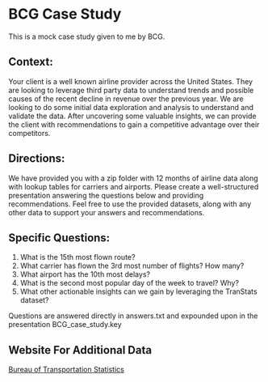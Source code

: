 # BCG Case Study

This is a mock case study given to me by BCG.

## Context:

Your client is a well known airline provider across the United States.  They are looking to leverage third party data to understand trends and possible causes of the recent decline in revenue over the previous year. We are looking to do some initial data exploration and analysis to understand and validate the data. After uncovering some valuable insights, we can provide the client with recommendations to gain a competitive advantage over their competitors. 

## Directions: 

We have provided you with a zip folder with 12 months of airline data along with lookup tables for carriers and airports. Please create a well-structured presentation answering the questions below and providing recommendations. Feel free to use the provided datasets, along with any other data to support your answers and recommendations. 

## Specific Questions: 
  1. What is the 15th most flown route? 
  2. What carrier has flown the 3rd most number of flights? How many? 
  3. What airport has the 10th most delays? 
  4. What is the second most popular day of the week to travel? Why? 
  5. What other actionable insights can we gain by leveraging the TranStats dataset?   

Questions are answered directly in answers.txt and expounded upon in the presentation BCG_case_study.key

## Website For Additional Data

[Bureau of Transportation Statistics](http://www.transtats.bts.gov/DL_SelectFields.asp?Table_ID=236&DB_Short_Name=On-Time)
